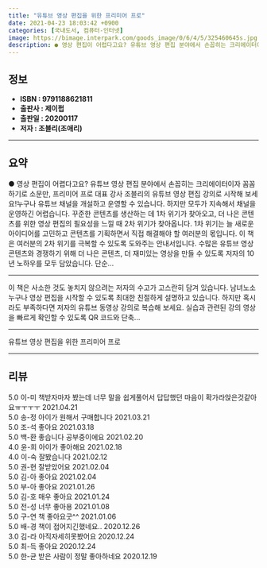 ```yaml
---
title: "유튜브 영상 편집을 위한 프리미어 프로"
date: 2021-04-23 18:03:42 +0900
categories: [국내도서, 컴퓨터-인터넷]
image: https://bimage.interpark.com/goods_image/0/6/4/5/325460645s.jpg
description: ● 영상 편집이 어렵다고요? 유튜브 영상 편집 분야에서 손꼽히는 크리에이터이자 꼼꼼하기로 소문만, 프리미어 프로 대표 강사 조블리의 유튜브 영상 편집 강의로 시작해 보세요!누구나 유튜브 채널을 개설하고 운영할 수 있습니다. 하지만 모두가 지속해서 채널을 운영하긴 어렵습니다. 꾸준한 콘
---
```


## **정보**

- **ISBN : 9791188621811**
- **출판사 : 제이펍**
- **출판일 : 20200117**
- **저자 : 조블리(조애리)**

------



## **요약**

●  영상 편집이 어렵다고요? 유튜브 영상 편집 분야에서 손꼽히는 크리에이터이자 꼼꼼하기로 소문만, 프리미어 프로 대표 강사 조블리의 유튜브 영상 편집 강의로 시작해 보세요!누구나 유튜브 채널을 개설하고 운영할 수 있습니다. 하지만 모두가 지속해서 채널을 운영하긴 어렵습니다. 꾸준한 콘텐츠를 생산하는 데 1차 위기가 찾아오고, 더 나은 콘텐츠를 위한 영상 편집의 필요성을 느낄 때 2차 위기가 찾아옵니다. 1차 위기는 늘 새로운 아이디어를 고민하고 콘텐츠를 기획하면서 직접 해결해야 할 여러분의 몫입니다. 이 책은 여러분의 2차 위기를 극복할 수 있도록 도와주는 안내서입니다. 수많은 유튜브 영상 콘텐츠와 경쟁하기 위해 더 나은 콘텐츠, 더 재미있는 영상을 만들 수 있도록 저자의 10년 노하우를 모두 담았습니다. 단순...

------

이 책은 사소한 것도 놓치지 않으려는 저자의 수고가 고스란히 담겨 있습니다. 남녀노소 누구나 영상 편집을 시작할 수 있도록 최대한 친절하게 설명하고 있습니다. 하지만 혹시라도 부족하다면 저자의 유튜브 동영상 강의로 복습해 보세요. 실습과 관련된 강의 영상을 빠르게 확인할 수 있도록 QR 코드와 단축... 

------


유튜브 영상 편집을 위한 프리미어 프로 

------


## **리뷰** 

5.0 이-미 책받자마자 봤는데 너무 말을 쉽게풀어서 답답했던 마음이 확가라앉은것같아요ㅠㅜㅜㅜ 2021.04.21 <br/>5.0 송-정 아이가 원해서 구매합니다 2021.03.21 <br/>5.0 조-석 좋아요 2021.03.18 <br/>5.0 백-환 좋습니다 공부중이에요 2021.02.20 <br/>4.0 윤-희 아이가 좋아해요 2021.02.18 <br/>4.0 이-숙 잘봤습니다  2021.02.12 <br/>5.0 권-현 잘받았어요 2021.02.04 <br/>5.0 김-아 좋아요 2021.02.04 <br/>5.0 부-아 좋아요 2021.01.26 <br/>5.0 김-호 매우 좋아요 2021.01.24 <br/>5.0 전-성 너무 좋아용 2021.01.08 <br/>5.0 구-연 책 좋아요굿^^ 2021.01.06 <br/>5.0 배-경 책이 접어지긴했네요.. 2020.12.26 <br/>3.0 김-라 아직자세히못봤어요 2020.12.24 <br/>5.0 최-득 좋아요 2020.12.24 <br/>5.0 한-균 받은 사람이 정말 좋아하네요 2020.12.19 <br/>